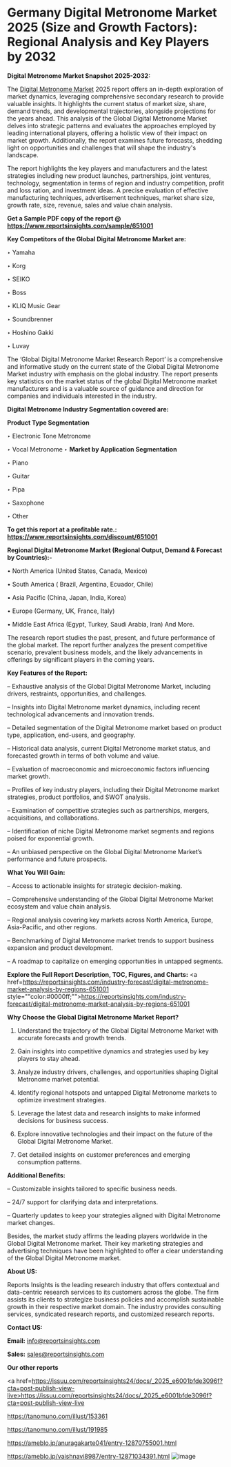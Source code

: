 # Germany Digital Metronome Market 2025 (Size and Growth Factors): Regional Analysis and Key Players by 2032

<strong>Digital Metronome Market Snapshot 2025-2032:</strong>

The <a href=https://www.reportsinsights.com/sample/651001>Digital Metronome Market</a> 2025 report offers an in-depth exploration of market dynamics, leveraging comprehensive secondary research to provide valuable insights. It highlights the current status of market size, share, demand trends, and developmental trajectories, alongside projections for the years ahead. This analysis of the Global Digital Metronome Market delves into strategic patterns and evaluates the approaches employed by leading international players, offering a holistic view of their impact on market growth. Additionally, the report examines future forecasts, shedding light on opportunities and challenges that will shape the industry's landscape.

The report highlights the key players and manufacturers and the latest strategies including new product launches, partnerships, joint ventures, technology, segmentation in terms of region and industry competition, profit and loss ration, and investment ideas. A precise evaluation of effective manufacturing techniques, advertisement techniques, market share size, growth rate, size, revenue, sales and value chain analysis.

<strong>Get a Sample PDF copy of the report @ <a href=https://www.reportsinsights.com/sample/651001 style=color:#0000ff;>https://www.reportsinsights.com/sample/651001</a></strong>

<strong>Key Competitors of the Global Digital Metronome Market are:</strong>

‣ Yamaha

‣ Korg

‣ SEIKO

‣ Boss

‣ KLIQ Music Gear

‣ Soundbrenner

‣ Hoshino Gakki

‣ Luvay

The ‘Global Digital Metronome Market Research Report’ is a comprehensive and informative study on the current state of the Global Digital Metronome Market industry with emphasis on the global industry. The report presents key statistics on the market status of the global Digital Metronome market manufacturers and is a valuable source of guidance and direction for companies and individuals interested in the industry.

<strong>Digital Metronome Industry Segmentation covered are:</strong>

<strong>Product Type Segmentation</strong>

‣ Electronic Tone Metronome

‣ Vocal Metronome
‣ 
<strong>Market by Application Segmentation</strong>

‣ Piano

‣ Guitar

‣ Pipa

‣ Saxophone

‣ Other

<strong>To get this report at a profitable rate.: <a href=https://www.reportsinsights.com/discount/651001 style=color:#0000ff;>https://www.reportsinsights.com/discount/651001</a></strong>

<strong>Regional Digital Metronome Market (Regional Output, Demand &amp; Forecast by Countries):-</strong>

• North America (United States, Canada, Mexico)

• South America ( Brazil, Argentina, Ecuador, Chile)

• Asia Pacific (China, Japan, India, Korea)

• Europe (Germany, UK, France, Italy)

• Middle East Africa (Egypt, Turkey, Saudi Arabia, Iran) And More.

The research report studies the past, present, and future performance of the global market. The report further analyzes the present competitive scenario, prevalent business models, and the likely advancements in offerings by significant players in the coming years.

<strong>Key Features of the Report:</strong>

– Exhaustive analysis of the Global Digital Metronome Market, including drivers, restraints, opportunities, and challenges.

– Insights into Digital Metronome market dynamics, including recent technological advancements and innovation trends.

– Detailed segmentation of the Digital Metronome market based on product type, application, end-users, and geography.

– Historical data analysis, current Digital Metronome market status, and forecasted growth in terms of both volume and value.

– Evaluation of macroeconomic and microeconomic factors influencing market growth.

– Profiles of key industry players, including their Digital Metronome market strategies, product portfolios, and SWOT analysis.

– Examination of competitive strategies such as partnerships, mergers, acquisitions, and collaborations.

– Identification of niche Digital Metronome market segments and regions poised for exponential growth.

– An unbiased perspective on the Global Digital Metronome Market’s performance and future prospects.

<strong>What You Will Gain:</strong>

– Access to actionable insights for strategic decision-making.

– Comprehensive understanding of the Global Digital Metronome Market ecosystem and value chain analysis.

– Regional analysis covering key markets across North America, Europe, Asia-Pacific, and other regions.

– Benchmarking of Digital Metronome market trends to support business expansion and product development.

– A roadmap to capitalize on emerging opportunities in untapped segments.

<strong>Explore the Full Report Description, TOC, Figures, and Charts:</strong>
<a href=https://reportsinsights.com/industry-forecast/digital-metronome-market-analysis-by-regions-651001 style=""color:#0000ff;"">https://reportsinsights.com/industry-forecast/digital-metronome-market-analysis-by-regions-651001</a>

<strong>Why Choose the Global Digital Metronome Market Report?</strong>

1. Understand the trajectory of the Global Digital Metronome Market with accurate forecasts and growth trends.

2. Gain insights into competitive dynamics and strategies used by key players to stay ahead.

3. Analyze industry drivers, challenges, and opportunities shaping Digital Metronome market potential.

4. Identify regional hotspots and untapped Digital Metronome markets to optimize investment strategies.

5. Leverage the latest data and research insights to make informed decisions for business success.

6. Explore innovative technologies and their impact on the future of the Global Digital Metronome Market.

7. Get detailed insights on customer preferences and emerging consumption patterns.

<strong>Additional Benefits:</strong>

– Customizable insights tailored to specific business needs.

– 24/7 support for clarifying data and interpretations.

– Quarterly updates to keep your strategies aligned with Digital Metronome market changes.

Besides, the market study affirms the leading players worldwide in the Global Digital Metronome market. Their key marketing strategies and advertising techniques have been highlighted to offer a clear understanding of the Global Digital Metronome market.

<strong><strong>About US</strong>:</strong>

Reports Insights is the leading research industry that offers contextual and data-centric research services to its customers across the globe. The firm assists its clients to strategize business policies and accomplish sustainable growth in their respective market domain. The industry provides consulting services, syndicated research reports, and customized research reports.

<strong>Contact US:</strong>

<p class=><b>Email:</b> <a href=mailto:info@reportsinsights.com>info@reportsinsights.com</a></p>
<p class=><b>Sales:</b> <a href=mailto:sales@reportsinsights.com>sales@reportsinsights.com</a></p>

<strong>Our other reports</strong>

<a href=https://issuu.com/reportsinsights24/docs/_2025_e6001bfde3096f?cta=post-publish-view-live>https://issuu.com/reportsinsights24/docs/_2025_e6001bfde3096f?cta=post-publish-view-live</a>

<a href=https://tanomuno.com/illust/153361>https://tanomuno.com/illust/153361</a>

<a href=https://tanomuno.com/illust/191985>https://tanomuno.com/illust/191985</a>

<a href=https://ameblo.jp/anuragakarte041/entry-12870755001.html>https://ameblo.jp/anuragakarte041/entry-12870755001.html</a>

<a href=https://ameblo.jp/vaishnavi8987/entry-12871034391.html>https://ameblo.jp/vaishnavi8987/entry-12871034391.html</a>
![image](https://github.com/user-attachments/assets/bef9b7a3-82cf-4d28-803a-5ae3a47ca418)
